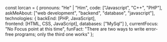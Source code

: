 const lorcan = { 
      pronouns: "He" | "Him", 
      code: ["Javascript", "C++", "PHP"], 
      askMeAbout: ["web development", "backend", "database", "javascript"], 
      technologies: { 
          backEnd: [PHP, JavaScript],  
          frontend: [HTML, CSS, JavaScript], 
          databases: ["MySql"]
    },
          currentFocus: "No Focus point at this time", funFact: "There are two ways to write error-free programs; only the third one works" 
};

